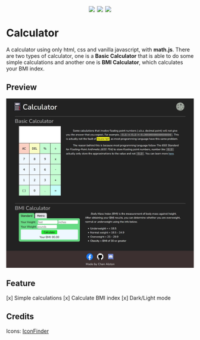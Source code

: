 <div align="center" style='display:flex; justify-content:center'>
  <img style='margin: 0 3px' src='https://img.shields.io/badge/html5-%23E34F26.svg?style=for-the-badge&logo=html5&logoColor=white' /> 
  <img style='margin: 0 3px' src='https://img.shields.io/badge/css3-%231572B6.svg?style=for-the-badge&logo=css3&logoColor=white' /> 
  <img style='margin: 0 3px' src='https://img.shields.io/badge/javascript-%23323330.svg?style=for-the-badge&logo=javascript&logoColor=%23F7DF1E' /> 
</div>

# Calculator

A calculator using only html, css and vanilla javascript, with **math.js**. There are two types of calculator, one is a **Basic Calculator** that is able to do some simple calculations and another one is **BMI Calculator**, which calculates your BMI index.

## Preview

<div align="center" style='display:flex; justify-content:center'>
  <img src='./public/main-preview0.jpg' />
</div>

## Feature

[x] Simple calculations
[x] Calculate BMI index
[x] Dark/Light mode

## Credits

Icons: [IconFinder](https://www.iconfinder.com/)

